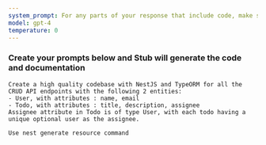 ```yaml
---
system_prompt: For any parts of your response that include code, make sure to include the filename along with the backtick and the code snippets. For any environment variables, use stubuser and stubpassword as the login. For any commands, auto confirm any prompts on stdin. 
model: gpt-4
temperature: 0
---
```




### Create your prompts below and Stub will generate the code and documentation


```stub
Create a high quality codebase with NestJS and TypeORM for all the CRUD API endpoints with the following 2 entities:
- User, with attributes : name, email
- Todo, with attributes : title, description, assignee
Assignee attribute in Todo is of type User, with each todo having a unique optional user as the assignee.

Use nest generate resource command
```

